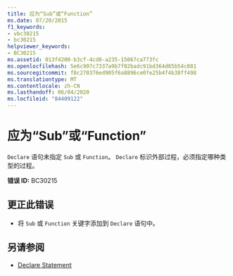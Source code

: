 ```yaml
---
title: 应为“Sub”或“Function”
ms.date: 07/20/2015
f1_keywords:
- vbc30215
- bc30215
helpviewer_keywords:
- BC30215
ms.assetid: 013f4200-b3cf-4cd8-a235-15067ca773fc
ms.openlocfilehash: 5e6c907c7337a9b7f02badc91bd364d85b54c081
ms.sourcegitcommit: f8c270376ed905f6a8896ce0fe25b4f4b38ff498
ms.translationtype: MT
ms.contentlocale: zh-CN
ms.lasthandoff: 06/04/2020
ms.locfileid: "84409122"
---
```

# <a name="sub-or-function-expected"></a>应为“Sub”或“Function”
`Declare` 语句未指定 `Sub` 或 `Function`。 `Declare` 标识外部过程，必须指定哪种类型的过程。  
  
 **错误 ID:** BC30215  
  
## <a name="to-correct-this-error"></a>更正此错误  
  
- 将 `Sub` 或 `Function` 关键字添加到 `Declare` 语句中。  
  
## <a name="see-also"></a>另请参阅

- [Declare Statement](../language-reference/statements/declare-statement.md)
